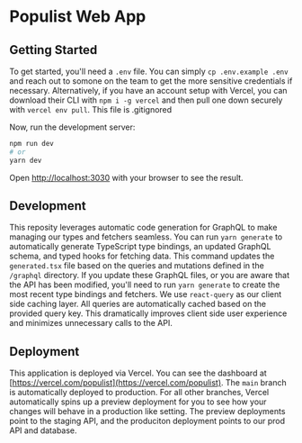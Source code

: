# Populist Web App

## Getting Started

To get started, you'll need a `.env` file. You can simply `cp .env.example .env` and reach out to somone on the team to get the more sensitive credentials if necessary. Alternatively, if you have an account setup with Vercel, you can download their CLI with `npm i -g vercel` and then pull one down securely with `vercel env pull`. This file is .gitignored

Now, run the development server:

```bash
npm run dev
# or
yarn dev
```

Open [http://localhost:3030](http://localhost:3030) with your browser to see the result.

## Development

This reposity leverages automatic code generation for GraphQL to make managing our types and fetchers seamless. You can run `yarn generate` to automatically generate TypeScript type bindings, an updated GraphQL schema, and typed hooks for fetching data. This command updates the `generated.tsx` file based on the queries and mutations defined in the `/graphql` directory. If you update these GraphQL files, or you are aware that the API has been modified, you'll need to run `yarn generate` to create the most recent type bindings and fetchers. We use `react-query` as our client side caching layer. All queries are automatically cached based on the provided query key. This dramatically improves client side user experience and minimizes unnecessary calls to the API.

## Deployment

This application is deployed via Vercel. You can see the dashboard at [https://vercel.com/populist](https://vercel.com/populist).
The `main` branch is automatically deployed to production. For all other branches, Vercel automatically spins up a preview deployment for you to see how your changes will behave in a production like setting. The preview deployments point to the staging API, and the produciton deployment points to our prod API and database.
